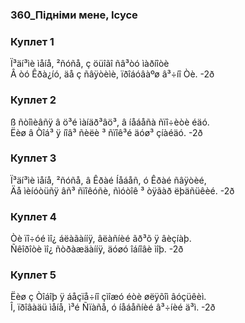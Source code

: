 ### 360_Підніми мене, Ісусе
### Куплет 1
Ï³äí³ìè ìåíå, ²ñóñå, ç öüîãî ñâ³òó ìàðíîòè<br/>Â òó Êðà¿íó, äå ç ñâÿòèìè, ïðîáóâàºø â³÷íî Òè. -2ð
### Куплет 2
ß ñòîìèâñÿ â ö³é ìàíäð³âö³, â íåáåñà ñïî÷èòè éäó.<br/>Ëèø â Òîá³ ÿ íîâ³ ñèëè ³ ñïîê³é äóø³ çíàéäó. -2ð
### Куплет 3
Ï³äí³ìè ìåíå, ²ñóñå, â Êðàé Íåáåñ, ó Êðàé ñâÿòèé,<br/>Äå ìèíóòüñÿ âñ³ ñïîêóñè, ñìóòîê ³ òÿãàð ëþäñüêèé. -2ð
### Куплет 4
Òè ïî÷óé ìî¿ áëàãàííÿ, âëàñíèé ãð³õ ÿ âèçíàþ.<br/>Ñêîðîòè ìî¿ ñòðàæäàííÿ, äóøó îáíîâè ìîþ. -2ð
### Куплет 5
Ëèø ç Òîáîþ ÿ áåçïå÷íî çìîæó éòè øëÿõîì âóçüêèì.<br/>Î, ïðîâàäü ìåíå, ì³é Ñïàñå, ó íåáåñíèé â³÷íèé ä³ì. -2ð
